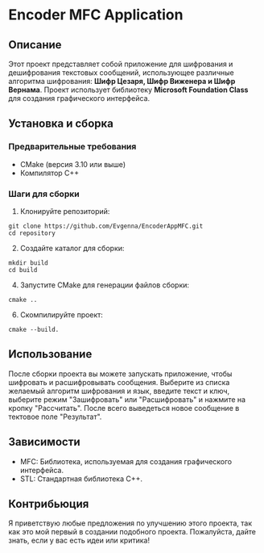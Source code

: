 # Encoder MFC Application

## Описание
Этот проект представляет собой приложение для шифрования и дешифрования текстовых сообщений, использующее различные алгоритма шифрования: **Шифр Цезаря, Шифр Виженера и Шифр Вернама**. Проект использует библиотеку **Microsoft Foundation Class** для создания графического интерфейса.

## Установка и сборка
### Предварительные требования

- CMake (версия 3.10 или выше)
- Компилятор C++

### Шаги для сборки

1. Клонируйте репозиторий:
```
git clone https://github.com/Evgenna/EncoderAppMFC.git
cd repository
```

2. Создайте каталог для сборки:
```
mkdir build
cd build
```

4. Запустите CMake для генерации файлов сборки:
```
cmake ..
```

6. Скомпилируйте проект:
```
cmake --build.
```

## Использование
После сборки проекта вы можете запускать приложение, чтобы шифровать и расшифровывать сообщения. Выберите из списка желаемый алгоритм шифрования и язык, введите текст и ключ, выберите режим "Зашифровать" или "Расшифровать" и нажмите на кропку "Рассчитать". После всего выведеться новое сообщение в тектовое поле "Результат".

## Зависимости
* MFC: Библиотека, используемая для создания графического интерфейса.
* STL: Стандартная библиотека C++.

## Контрибьюция
Я приветствую любые предложения по улучшению этого проекта, так как это мой первый в создании подобного проекта. Пожалуйста, дайте знать, если у вас есть идеи или критика!
